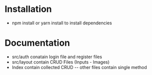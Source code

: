 # Installation 
- npm install  or  yarn install to install dependencies 
 # Documentation
 - src/auth conatain login file and register files 
 - src/layout contain CRUD Files (Inputs - Images)
 - Index contain collected CRUD -- other files contain single method